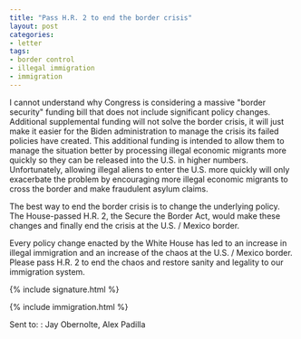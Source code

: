 ```yaml
---
title: "Pass H.R. 2 to end the border crisis"
layout: post
categories:
- letter
tags:
- border control
- illegal immigration
- immigration
---
```


I cannot understand why Congress is considering a massive "border security" funding bill that does not include significant policy changes. Additional supplemental funding will not solve the border crisis, it will just make it easier for the Biden administration to manage the crisis its failed policies have created. This additional funding is intended to allow them to manage the situation better by processing illegal economic migrants more quickly so they can be released into the U.S. in higher numbers. Unfortunately, allowing illegal aliens to enter the U.S. more quickly will only exacerbate the problem by encouraging more illegal economic migrants to cross the border and make fraudulent asylum claims.

The best way to end the border crisis is to change the underlying policy. The House-passed H.R. 2, the Secure the Border Act, would make these changes and finally end the crisis at the U.S. / Mexico border.

Every policy change enacted by the White House has led to an increase in illegal immigration and an increase of the chaos at the U.S. / Mexico border. Please pass H.R. 2 to end the chaos and restore sanity and legality to our immigration system.

{% include signature.html %}

{% include immigration.html %}

Sent to:
: Jay Obernolte, Alex Padilla
